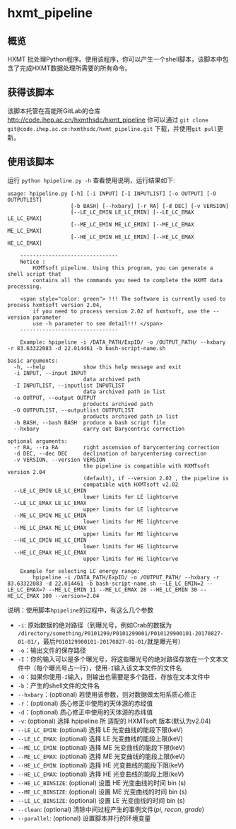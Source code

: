 # hxmt_pipeline

## 概览

HXMT 批处理Python程序。使用该程序，你可以产生一个shell脚本，该脚本中包含了完成HXMT数据处理所需要的所有命令。

## 获得该脚本

该脚本托管在高能所GitLab的仓库 http://code.ihep.ac.cn/hxmthsdc/hxmt_pipeline
你可以通过 ```git clone git@code.ihep.ac.cn:hxmthsdc/hxmt_pipeline.git``` 下载，并使用```git pull```更新。

## 使用该脚本

运行 ``` python hpipeline.py -h ``` 查看使用说明，运行结果如下:

```
usage: hpipeline.py [-h] [-i INPUT] [-I INPUTLIST] [-o OUTPUT] [-O OUTPUTLIST]
                    [-b BASH] [--hxbary] [-r RA] [-d DEC] [-v VERSION]
                    [--LE_LC_EMIN LE_LC_EMIN] [--LE_LC_EMAX LE_LC_EMAX]
                    [--ME_LC_EMIN ME_LC_EMIN] [--ME_LC_EMAX ME_LC_EMAX]
                    [--HE_LC_EMIN HE_LC_EMIN] [--HE_LC_EMAX HE_LC_EMAX]

    -------------------------------
    Notice :
        HXMTsoft pipeline. Using this program, you can generate a shell script that
        contains all the commands you need to complete the HXMT data processing.

	<span style="color: green"> !!! The software is currently used to process hxmtsoft version 2.04,
        if you need to process version 2.02 of hxmtsoft, use the --version parameter
        use -h parameter to see detail!!! </span>
    -------------------------------

    Example: hpipeline -i /DATA_PATH/ExpID/ -o /OUTPUT_PATH/ --hxbary -r 83.63322083 -d 22.014461 -b bash-script-name.sh

basic arguments:
  -h, --help            show this help message and exit
  -i INPUT, --input INPUT
                        data archived path
  -I INPUTLIST, --inputlist INPUTLIST
                        data archived path in list
  -o OUTPUT, --output OUTPUT
                        products archived path
  -O OUTPUTLIST, --outputlist OUTPUTLIST
                        products archived path in list
  -b BASH, --bash BASH  produce a bash script file
  --hxbary              carry out Barycentric correction

optional arguments:
  -r RA, --ra RA        right ascension of barycentering correction
  -d DEC, --dec DEC     declination of barycentering correction
  -v VERSION, --version VERSION
                        the pipeline is compatible with HXMTsoft version 2.04
                        (default), if --version 2.02 , the pipeline is
                        compatible with HXMTsoft v2.02
  --LE_LC_EMIN LE_LC_EMIN
                        lower limits for LE lightcurve
  --LE_LC_EMAX LE_LC_EMAX
                        upper limits for LE lightcurve
  --ME_LC_EMIN ME_LC_EMIN
                        lower limits for ME lightcurve
  --ME_LC_EMAX ME_LC_EMAX
                        upper limits for ME lightcurve
  --HE_LC_EMIN HE_LC_EMIN
                        lower limits for HE lightcurve
  --HE_LC_EMAX HE_LC_EMAX
                        upper limits for HE lightcurve

    Example for selecting LC energy range:
    	hpipeline -i /DATA_PATH/ExpID/ -o /OUTPUT_PATH/ --hxbary -r 83.63322083 -d 22.014461 -b bash-script-name.sh --LE_LC_EMIN=2 --LE_LC_EMAX=7 --ME_LC_EMIN 11 --ME_LC_EMAX 28 --HE_LC_EMIN 30 --HE_LC_EMAX 100 --version=2.04

```
说明：使用脚本```hpipeline```的过程中，有这么几个参数
- ```-i```: 原始数据的绝对路径（到曝光号，例如Crab的数据为 ```/directory/something/P0101299/P0101299001/P010129900101-20170827-01-01/```，最后```P010129900101-20170827-01-01/```就是曝光号）
- ```-o```：输出文件的保存路径
- ```-I```：你的输入可以是多个曝光号，将这些曝光号的绝对路径存放在一个文本文件中（每个曝光号占一行），使用```-I```输入该文本文件的文件名
- ```-O```：如果你使用```-I```输入，则输出也需要是多个路径，存放在文本文件中
- ```-b```：产生的shell文件的文件名
- ```--hxbary```：(optional) 若使用该参数，则对数据做太阳系质心修正
- ```-r```：(optional) 质心修正中使用的天体源的赤经值
- ```-d```：(optional) 质心修正中使用的天体源的赤纬值
- ```-v```: (optional) 选择 hpipeline 所 适配的 HXMTsoft 版本(默认为v2.04)
- ```--LE_LC_EMIN```: (optional) 选择 LE 光变曲线的能段下限(keV)
- ```--LE_LC_EMAX```: (optional) 选择 LE 光变曲线的能段上限(keV)
- ```--ME_LC_EMIN```: (optional) 选择 ME 光变曲线的能段下限(keV)
- ```--ME_LC_EMAX```: (optional) 选择 ME 光变曲线的能段上限(keV)
- ```--HE_LC_EMIN```: (optional) 选择 HE 光变曲线的能段下限(keV)
- ```--HE_LC_EMAX```: (optional) 选择 HE 光变曲线的能段上限(keV)
- ```--HE_LC_BINSIZE```: (optional) 设置 HE 光变曲线的时间 bin (s)
- ```--ME_LC_BINSIZE```: (optional) 设置 ME 光变曲线的时间 bin (s)
- ```--LE_LC_BINSIZE```: (optional) 设置 LE 光变曲线的时间 bin (s)
- ```--clean```: (optional) 清除中间过程产生的事例文件(*pi*, *recon*, *grade*)
- ```--parallel```: (optional) 设置脚本并行的环境变量
